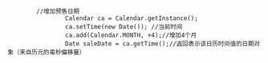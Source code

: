 	        //增加预售日期
					Calendar ca = Calendar.getInstance();
					ca.setTime(new Date()); //当前时间
					ca.add(Calendar.MONTH, +4);//增加4个月
					Date saleDate = ca.getTime();//返回表示该日历时间值的日期对象（来自历元的毫秒偏移量）
